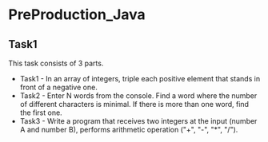 # PreProduction_Java
## Task1

This task consists of 3 parts.

- Task1 - In an array of integers, triple each positive element that stands in front of a negative one.
- Task2 - Enter N words from the console. Find a word where the number of different characters is minimal. If there is more than one word, find the first one.
- Task3 - Write a program that receives two integers at the input (number A and number B), performs arithmetic operation ("+", "-", "*", "/").
